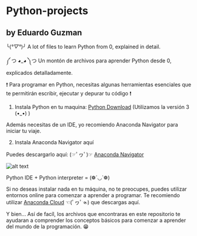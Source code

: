 # Python-projects
## by Eduardo Guzman


╰(*°▽°*)╯ A lot of files to learn Python from 0, explained in detail.

༼ つ ◕_◕ ༽つ Un montón de archivos para aprender Python desde 0, explicados detalladamente.


❗ Para programar en Python, necesitas algunas herramientas esenciales que te permitirán escribir, ejecutar y depurar tu código ❗

1. Instala Python en tu maquina: [Python Download](https://www.python.org/downloads/) (Utilizamos la versión 3 (•_•) )

Además necesitas de un IDE, yo recomiendo Anaconda Navigator para iniciar tu viaje. 

2. Instala Anaconda Navigator aquí

Puedes descargarlo aquí: (☞ﾟヮﾟ)☞ [Anaconda Navigator](https://anaconda.org/anaconda/anaconda-navigator)

![alt text](https://fileswin.com/wp-content/uploads/2019/08/Anaconda-Navigator-Icon-68x68.png)

Python IDE + Python interpreter = (❁´◡`❁)

Si no deseas instalar nada en tu máquina, no te preocupes, puedes utilizar entornos online para comenzar a aprender a programar. 
Te recomiendo utilizar [Anaconda Cloud](https://anaconda.cloud/) ☜(ﾟヮﾟ☜) que descargas aquí.

Y bien... Así de facíl, los archivos que encontraras en este repositorio te ayudaran a comprender los conceptos básicos para comenzar a aprender del mundo de la programación. 😁
